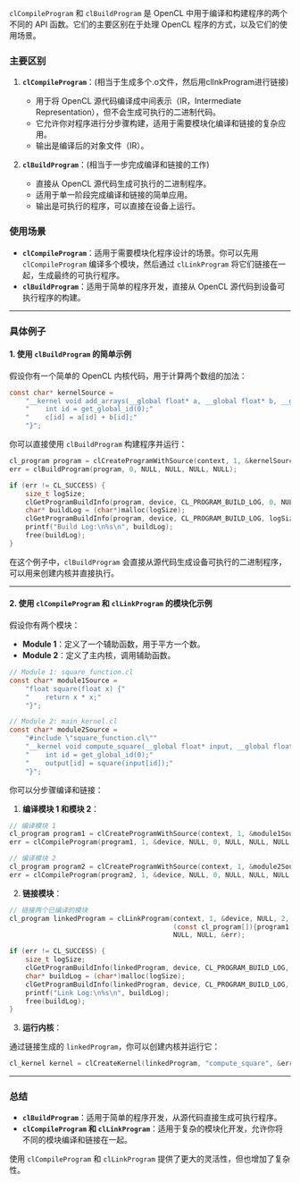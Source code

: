





`clCompileProgram` 和 `clBuildProgram` 是 OpenCL 中用于编译和构建程序的两个不同的 API 函数。它们的主要区别在于处理 OpenCL 程序的方式，以及它们的使用场景。

### **主要区别**
1. **`clCompileProgram`**：(相当于生成多个.o文件，然后用clInkProgram进行链接)
   - 用于将 OpenCL 源代码编译成中间表示（IR，Intermediate Representation），但不会生成可执行的二进制代码。
   - 它允许你对程序进行分步骤构建，适用于需要模块化编译和链接的复杂应用。
   - 输出是编译后的对象文件（IR）。

2. **`clBuildProgram`**：(相当于一步完成编译和链接的工作)
   - 直接从 OpenCL 源代码生成可执行的二进制程序。
   - 适用于单一阶段完成编译和链接的简单应用。
   - 输出是可执行的程序，可以直接在设备上运行。

### **使用场景**
- **`clCompileProgram`**：适用于需要模块化程序设计的场景。你可以先用 `clCompileProgram` 编译多个模块，然后通过 `clLinkProgram` 将它们链接在一起，生成最终的可执行程序。
- **`clBuildProgram`**：适用于简单的程序开发，直接从 OpenCL 源代码到设备可执行程序的构建。

---

### **具体例子**

#### **1. 使用 `clBuildProgram` 的简单示例**
假设你有一个简单的 OpenCL 内核代码，用于计算两个数组的加法：

```c
const char* kernelSource = 
    "__kernel void add_arrays(__global float* a, __global float* b, __global float* c) {"
    "    int id = get_global_id(0);"
    "    c[id] = a[id] + b[id];"
    "}";
```

你可以直接使用 `clBuildProgram` 构建程序并运行：

```c
cl_program program = clCreateProgramWithSource(context, 1, &kernelSource, NULL, &err);
err = clBuildProgram(program, 0, NULL, NULL, NULL, NULL);

if (err != CL_SUCCESS) {
    size_t logSize;
    clGetProgramBuildInfo(program, device, CL_PROGRAM_BUILD_LOG, 0, NULL, &logSize);
    char* buildLog = (char*)malloc(logSize);
    clGetProgramBuildInfo(program, device, CL_PROGRAM_BUILD_LOG, logSize, buildLog, NULL);
    printf("Build Log:\n%s\n", buildLog);
    free(buildLog);
}
```

在这个例子中，`clBuildProgram` 会直接从源代码生成设备可执行的二进制程序，可以用来创建内核并直接执行。

---

#### **2. 使用 `clCompileProgram` 和 `clLinkProgram` 的模块化示例**
假设你有两个模块：
- **Module 1**：定义了一个辅助函数，用于平方一个数。
- **Module 2**：定义了主内核，调用辅助函数。

```c
// Module 1: square_function.cl
const char* module1Source = 
    "float square(float x) {"
    "    return x * x;"
    "}";
```

```c
// Module 2: main_kernel.cl
const char* module2Source = 
    "#include \"square_function.cl\""
    "__kernel void compute_square(__global float* input, __global float* output) {"
    "    int id = get_global_id(0);"
    "    output[id] = square(input[id]);"
    "}";
```

你可以分步骤编译和链接：

1. **编译模块 1 和模块 2**：

```c
// 编译模块 1
cl_program program1 = clCreateProgramWithSource(context, 1, &module1Source, NULL, &err);
err = clCompileProgram(program1, 1, &device, NULL, 0, NULL, NULL, NULL, NULL);

// 编译模块 2
cl_program program2 = clCreateProgramWithSource(context, 1, &module2Source, NULL, &err);
err = clCompileProgram(program2, 1, &device, NULL, 0, NULL, NULL, NULL, NULL);
```

2. **链接模块**：

```c
// 链接两个已编译的模块
cl_program linkedProgram = clLinkProgram(context, 1, &device, NULL, 2, 
                                         (const cl_program[]){program1, program2}, 
                                         NULL, NULL, &err);

if (err != CL_SUCCESS) {
    size_t logSize;
    clGetProgramBuildInfo(linkedProgram, device, CL_PROGRAM_BUILD_LOG, 0, NULL, &logSize);
    char* buildLog = (char*)malloc(logSize);
    clGetProgramBuildInfo(linkedProgram, device, CL_PROGRAM_BUILD_LOG, logSize, buildLog, NULL);
    printf("Link Log:\n%s\n", buildLog);
    free(buildLog);
}
```

3. **运行内核**：

通过链接生成的 `linkedProgram`，你可以创建内核并运行它：

```c
cl_kernel kernel = clCreateKernel(linkedProgram, "compute_square", &err);
```

---

### **总结**
- **`clBuildProgram`**：适用于简单的程序开发，从源代码直接生成可执行程序。
- **`clCompileProgram` 和 `clLinkProgram`**：适用于复杂的模块化开发，允许你将不同的模块编译和链接在一起。

使用 `clCompileProgram` 和 `clLinkProgram` 提供了更大的灵活性，但也增加了复杂性。







